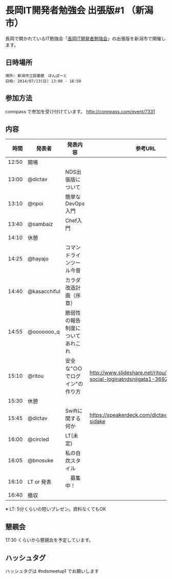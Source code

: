 長岡IT開発者勉強会 出張版#1 （新潟市）
=====================================

長岡で開かれているIT勉強会「[長岡IT開発者勉強会](http://nagaoka.techtalk.jp/)」の出張版を新潟市で開催します。
## 日時場所
```
場所: 新潟市立図書館　ほんぽーと
日時: 2014/07/13(日) 13:00 - 16:50
```

## 参加方法
connpass で参加を受け付けています。
http://connpass.com/event/7331

## 内容

時間  | 発表者 | 発表内容 | 参考URL
-----:|-------|------|----
12:50 | 開場 |
13:00 | @dictav | NDS出張版について
13:10 | @npoi | 簡単なDevOps入門
13:40 | @sambaiz | Chef入門
14:10 | 休憩
14:25 | @hayajo | コマンドラインツール今昔
14:40 | @kasacchiful | カラダ改造計画（序章）
14:55 | @ooooooo_q | 脆弱性の報告制度についてあれこれ
15:10 | @ritou | 安全な"○○でログイン"の作り方 | http://www.slideshare.net/ritou/secure-social-loginatndsniigata1-36922216
15:30 | 休憩
15:45 | @dictav | Swiftに関する何か | https://speakerdeck.com/dictav/swiftwoshao-sidake
16:00 | @circled | LT(未定) 
16:05 | @bnosuke | 私の自炊スタイル
16:10 | LT or 発表 |　募集中！
16:40 | 撤収 |

※ LT: 5分くらいの短いプレゼン。資料なくてもOK

<!--test-->
<script async class="speakerdeck-embed" data-id="785cf170ed2301316f57121af30ec4cc" data-ratio="1.33333333333333" src="//speakerdeck.com/assets/embed.js"></script>

## 懇親会
17:30 くらいから懇親会を予定しています。

## ハッシュタグ

ハッシュタグは #ndsmeetup1 でお願いします

